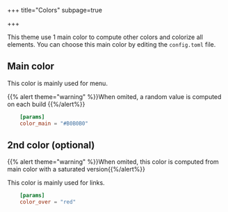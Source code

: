 +++
title="Colors"
subpage=true

+++

This theme use 1 main color to compute other colors and colorize all elements.
You can choose this main color by editing the `config.toml` file.

## Main color

This color is mainly used for menu.

{{% alert theme="warning" %}}When omited, a random value is computed on each build {{%/alert%}}
```toml
	[params]
	color_main = "#B0B0B0"
```

## 2nd color (optional)
{{% alert theme="warning" %}}When omited, this color is computed from main color with a saturated version{{%/alert%}}

This color is mainly used for links.

```toml
	[params]
	color_over = "red"
```
